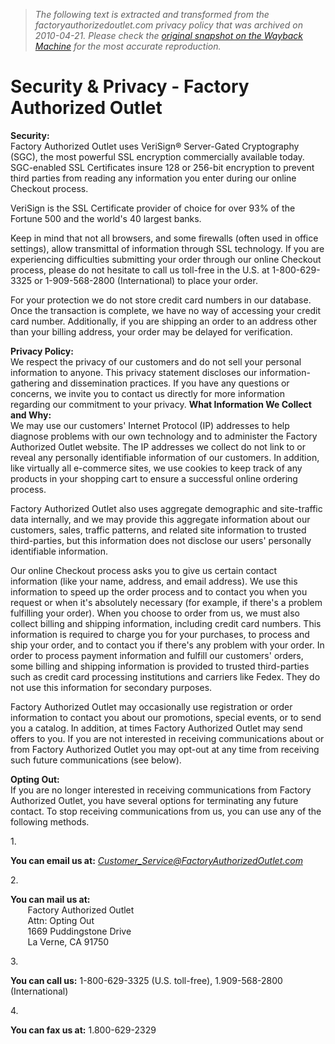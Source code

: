 > *The following text is extracted and transformed from the factoryauthorizedoutlet.com privacy policy that was archived on 2010-04-21. Please check the [original snapshot on the Wayback Machine](https://web.archive.org/web/20100421004830id_/http%3A//www.factoryauthorizedoutlet.com/dewalt/nav/Security-Privacy.asp) for the most accurate reproduction.*

# Security & Privacy - Factory Authorized Outlet

**Security:**  
Factory Authorized Outlet uses VeriSign® Server-Gated Cryptography (SGC), the most powerful SSL encryption commercially available today. SGC-enabled SSL Certificates insure 128 or 256-bit encryption to prevent third parties from reading any information you enter during our online Checkout process.

VeriSign is the SSL Certificate provider of choice for over 93% of the Fortune 500 and the world's 40 largest banks.

Keep in mind that not all browsers, and some firewalls (often used in office settings), allow transmittal of information through SSL technology. If you are experiencing difficulties submitting your order through our online Checkout process, please do not hesitate to call us toll-free in the U.S. at 1-800-629-3325 or 1-909-568-2800 (International) to place your order.

For your protection we do not store credit card numbers in our database. Once the transaction is complete, we have no way of accessing your credit card number. Additionally, if you are shipping an order to an address other than your billing address, your order may be delayed for verification. 

**Privacy Policy:**  
We respect the privacy of our customers and do not sell your personal information to anyone. This privacy statement discloses our information-gathering and dissemination practices. If you have any questions or concerns, we invite you to contact us directly for more information regarding our commitment to your privacy. **What Information We Collect and Why:**  
We may use our customers' Internet Protocol (IP) addresses to help diagnose problems with our own technology and to administer the Factory Authorized Outlet website. The IP addresses we collect do not link to or reveal any personally identifiable information of our customers. In addition, like virtually all e-commerce sites, we use cookies to keep track of any products in your shopping cart to ensure a successful online ordering process. 

Factory Authorized Outlet also uses aggregate demographic and site-traffic data internally, and we may provide this aggregate information about our customers, sales, traffic patterns, and related site information to trusted third-parties, but this information does not disclose our users' personally identifiable information. 

Our online Checkout process asks you to give us certain contact information (like your name, address, and email address). We use this information to speed up the order process and to contact you when you request or when it's absolutely necessary (for example, if there's a problem fulfilling your order). When you choose to order from us, we must also collect billing and shipping information, including credit card numbers. This information is required to charge you for your purchases, to process and ship your order, and to contact you if there's any problem with your order. In order to process payment information and fulfill our customers' orders, some billing and shipping information is provided to trusted third-parties such as credit card processing institutions and carriers like Fedex. They do not use this information for secondary purposes.

Factory Authorized Outlet may occasionally use registration or order information to contact you about our promotions, special events, or to send you a catalog. In addition, at times Factory Authorized Outlet may send offers to you. If you are not interested in receiving communications about or from Factory Authorized Outlet you may opt-out at any time from receiving such future communications (see below). 

**Opting Out:**  
If you are no longer interested in receiving communications from Factory Authorized Outlet, you have several options for terminating any future contact. To stop receiving communications from us, you can use any of the following methods.

1\. 

**You can email us at:** [_Customer_Service@FactoryAuthorizedOutlet.com_](mailto:customer_service@factoryauthorizedoutlet.com)

2\. 

**You can mail us at:**  
       Factory Authorized Outlet  
       Attn: Opting Out  
       1669 Puddingstone Drive  
       La Verne, CA 91750

3\. 

**You can call us:** 1-800-629-3325 (U.S. toll-free), 1.909-568-2800 (International)

4\. 

**You can fax us at:** 1.800-629-2329  

